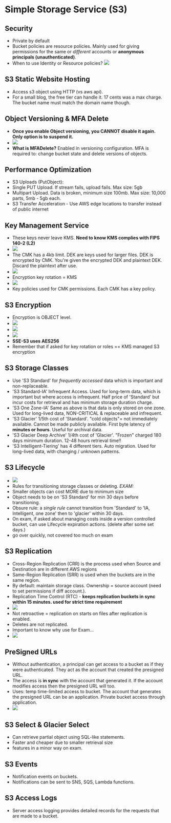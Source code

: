 # Simple Storage Service (S3)
## Security
- Private by default
- Bucket policies are resource policies. Mainly used for giving permissions for the same or *different* accounts or **anonymous principals (unauthenticated)**.
- When to use Identity or Resource policies?
![](images/Pasted%20image%2020211026152446.png)

## S3 Static Website Hosting
- Access s3 object using HTTP (vs aws api).
- For a small blog, the free tier can handle it. 17 cents was a max charge. The bucket name must match the domain name though.

## Object Versioning & MFA Delete
- **Once you enable Object versioning, you CANNOT disable it again. Only option is to suspend it.**
- ![](images/Pasted%20image%2020211026155456.png)
- **What is MFADelete?**  Enabled in versioning configuration. MFA is required to: change bucket state and delete versions of objects.

## Performance Optimization
- S3 Uploads (PutObject):
- Single PUT Upload. If stream fails, upload fails. Max size: 5gb
- Multipart Upload. Data is broken, minimum size 100mb. Max size: 10,000 parts, 5mb - 5gb each.
- S3 Transfer Acceleration - Use AWS edge locations to transfer instead of public internet

## Key Management Service
- These keys never leave KMS. **Need to know KMS complies with FIPS 140-2 (L2)**
- ![](images/Pasted%20image%2020211030143316.png)
- The CMK has a 4kb limit. DEK are keys used for larger files. DEK is encrypted by CMK. You're given the encrypted DEK and plaintext DEK. Discard the plaintext after use.
- ![](images/Pasted%20image%2020211030144056.png)
- Encryption key rotation = KMS
- ![](images/Pasted%20image%2020211030144342.png)
- Key policies used for CMK permissions. Each CMK has a key policy.

## S3 Encryption
- Encryption is OBJECT level.
- ![](images/Pasted%20image%2020211030145439.png)
- ![](images/Pasted%20image%2020211030145811.png)
- ![](images/Pasted%20image%2020211030150306.png)
- **SSE-S3 uses AES256**
- Remember that if asked for key rotation or roles == KMS managed S3 encryption

## S3 Storage Classes
- Use 'S3 Standard' for *frequently accessed* data which is important and non-replaceable.
- 'S3 Standard-IA' Infrequent Access. Used for long-term data, which is important but where access is infrequent. Half price of 'Standard' but incur costs for retrieval and has minimum storage duration charge.
- 'S3 One Zone-IA' Same as above is that data is only stored on one zone. Used for long-lived data, NON-CRITICAL & replaceable and infrequent.
- 'S3 Glacier' 1/5th cost of 'Standard'. "cold objects"= not immediately available. Cannot be made publicly available. First byte latency of **minutes or hours**. Useful for archival data.
- 'S3 Glacier Deep Archive' 1/4th cost of 'Glacier'. "Frozen" charged 180 days minimum duration. 12-48 hours retrieval time!!
- 'S3 Intelligent-Tiering' has 4 different tiers. Auto migration. Used for long-lived data, with changing / unknown patterns.

## S3 Lifecycle
- ![](images/Pasted%20image%2020211030153923.png)
- Rules for transitioning storage classes or deleting.
*EXAM:* 
- Smaller objects can cost MORE due to minimum size
- Object needs to be on 'S3 Standard' for min 30 days before transitioning.
- Obsure rule: a *single rule* cannot transition from 'Standard' to 'IA, Intelligent, one zone' then to 'glacier' within 30 days.
- On exam, if asked about managing costs inside a version controlled bucket, can use Lifecycle expiration actions. (delete after some set days.)
- go over quickly, not covered too much on exam

## S3 Replication
- Cross-Region Replication (CRR) is the process used when Source and Destination are in different AWS regions
- Same-Region Replication (SRR) is used when the buckets are in the same region.
- By default: maintain storage class. Ownership = source account (need to set permissions if diff account.).
- Replication Time Control (RTC) - **keeps replication buckets in sync within 15 minutes. used for strict time requirement**
- ![](images/Pasted%20image%2020211030160430.png)
- Not retroactive = replication on starts on files after replication is enabled.
- Deletes are not replicated.
- Important to know why use for Exam...
- ![](images/Pasted%20image%2020211030160723.png)

## PreSigned URLs
- Without authentication, a principal can get access to a bucket as if they were authenticated. They act as the account that created the presigned URL.
- The access is **in sync** with the account that generated it. If the account modifies access then the presigned URL will too.
- Uses: temp time-limited access to bucket. The account that generates the presigned URL can be an application. Private bucket access through application.
- ![](images/Pasted%20image%2020211030162541.png)

## S3 Select & Glacier Select
- Can retrieve partial object using SQL-like statements.
- Faster and cheaper due to smaller retrieval size
- features in a minor way on exam.

## S3 Events
- Notification events on buckets.
- Notifications can be sent to SNS, SQS, Lambda functions.

## S3 Access Logs
- Server access logging provides detailed records for the requests that are made to a bucket.
